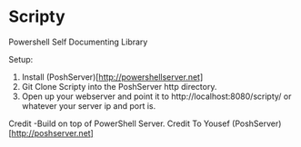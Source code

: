 # Scripty
Powershell Self Documenting Library

Setup:
1. Install (PoshServer)[http://powershellserver.net]
2. Git Clone Scripty into the PoshServer http directory.
3. Open up your webserver and point it to http://localhost:8080/scripty/ or whatever your server ip and port is.

Credit
-Build on top of PowerShell Server. Credit To Yousef (PoshServer)[http://poshserver.net]

